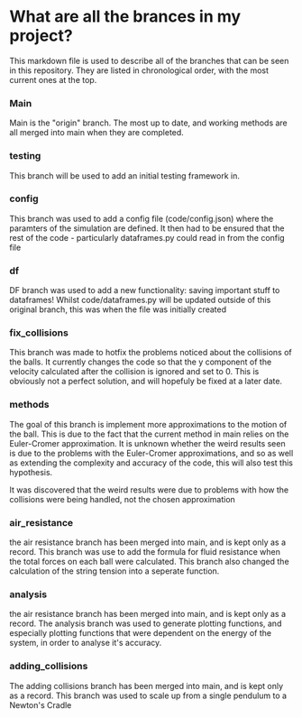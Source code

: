 # What are all the brances in my project?
This markdown file is used to describe all of the branches that can be seen in this repository. They are listed in chronological order, with the most current ones at the top. 

### Main
Main is the "origin" branch. The most up to date, and working methods are all merged into main when they are completed. 

### testing
This branch will be used to add an initial testing framework in. 

### config 
This branch was used to add a config file (code/config.json) where the paramters of the simulation are defined. It then had to be ensured that the rest of the code - particularly dataframes.py could read in from the config file 

### df
DF branch was used to add a new functionality: saving important stuff to dataframes! Whilst code/dataframes.py will be updated outside of this original branch, this was when the file was initially created 

### fix_collisions
This branch was made to hotfix the problems noticed about the collisions of the balls. It currently changes the code so that the y component of the velocity calculated after the collision is ignored and set to 0. This is obviously not a perfect solution, and will hopefuly be fixed at a later date.

### methods 
The goal of this branch is implement more approximations to the motion of the ball. This is due to the fact that the current method in main relies on the Euler-Cromer approximation. It is unknown whether the weird results seen is due to the problems with the Euler-Cromer approximations, and so as well as extending the complexity and accuracy of the code, this will also test this hypothesis. 

It was discovered that the weird results were due to problems with how the collisions were being handled, not the chosen approximation


### air_resistance
the air resistance branch has been merged into main, and is kept only as a record. This branch was use to add the formula for fluid resistance when the total forces on each ball were calculated. This branch also changed the calculation of the string tension into a seperate function. 

### analysis 
the air resistance branch has been merged into main, and is kept only as a record. The analysis branch was used to generate plotting functions, and especially plotting functions that were dependent on the energy of the system, in order to analyse it's accuracy. 

### adding_collisions 
The adding collisions branch has been merged into main, and is kept only as a record. This branch was used to scale up from a single pendulum to a Newton's Cradle

